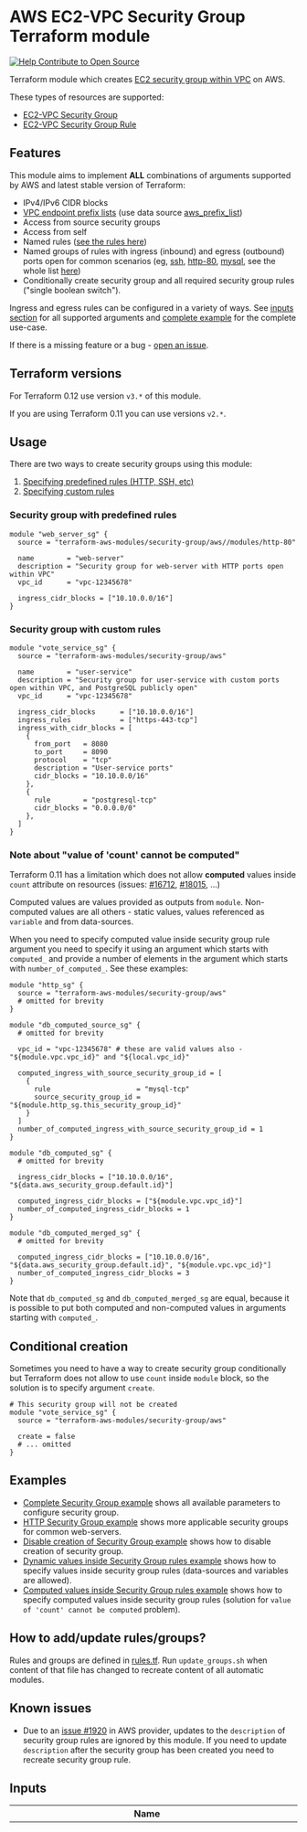 # AWS EC2-VPC Security Group Terraform module

[![Help Contribute to Open Source](https://www.codetriage.com/terraform-aws-modules/terraform-aws-security-group/badges/users.svg)](https://www.codetriage.com/terraform-aws-modules/terraform-aws-security-group)

Terraform module which creates [EC2 security group within VPC](http://docs.aws.amazon.com/AmazonVPC/latest/UserGuide/VPC_SecurityGroups.html) on AWS.

These types of resources are supported:

* [EC2-VPC Security Group](https://www.terraform.io/docs/providers/aws/r/security_group.html)
* [EC2-VPC Security Group Rule](https://www.terraform.io/docs/providers/aws/r/security_group_rule.html)

## Features

This module aims to implement **ALL** combinations of arguments supported by AWS and latest stable version of Terraform:
* IPv4/IPv6 CIDR blocks
* [VPC endpoint prefix lists](http://docs.aws.amazon.com/AmazonVPC/latest/UserGuide/vpc-endpoints.html) (use data source [aws_prefix_list](https://www.terraform.io/docs/providers/aws/d/prefix_list.html))
* Access from source security groups
* Access from self
* Named rules ([see the rules here](https://github.com/terraform-aws-modules/terraform-aws-security-group/blob/master/rules.tf))
* Named groups of rules with ingress (inbound) and egress (outbound) ports open for common scenarios (eg, [ssh](https://github.com/terraform-aws-modules/terraform-aws-security-group/tree/master/modules/ssh), [http-80](https://github.com/terraform-aws-modules/terraform-aws-security-group/tree/master/modules/http-80), [mysql](https://github.com/terraform-aws-modules/terraform-aws-security-group/tree/master/modules/mysql), see the whole list [here](https://github.com/terraform-aws-modules/terraform-aws-security-group/blob/master/modules/README.md))
* Conditionally create security group and all required security group rules ("single boolean switch").

Ingress and egress rules can be configured in a variety of ways. See [inputs section](#inputs) for all supported arguments and [complete example](https://github.com/terraform-aws-modules/terraform-aws-security-group/tree/master/examples/complete) for the complete use-case.

If there is a missing feature or a bug - [open an issue](https://github.com/terraform-aws-modules/terraform-aws-security-group/issues/new).

## Terraform versions

For Terraform 0.12 use version `v3.*` of this module.

If you are using Terraform 0.11 you can use versions `v2.*`.

## Usage

There are two ways to create security groups using this module:

1. [Specifying predefined rules (HTTP, SSH, etc)](https://github.com/terraform-aws-modules/terraform-aws-security-group#security-group-with-predefined-rules)
1. [Specifying custom rules](https://github.com/terraform-aws-modules/terraform-aws-security-group#security-group-with-custom-rules)

### Security group with predefined rules

```hcl
module "web_server_sg" {
  source = "terraform-aws-modules/security-group/aws//modules/http-80"

  name        = "web-server"
  description = "Security group for web-server with HTTP ports open within VPC"
  vpc_id      = "vpc-12345678"

  ingress_cidr_blocks = ["10.10.0.0/16"]
}
```

### Security group with custom rules

```hcl
module "vote_service_sg" {
  source = "terraform-aws-modules/security-group/aws"

  name        = "user-service"
  description = "Security group for user-service with custom ports open within VPC, and PostgreSQL publicly open"
  vpc_id      = "vpc-12345678"

  ingress_cidr_blocks      = ["10.10.0.0/16"]
  ingress_rules            = ["https-443-tcp"]
  ingress_with_cidr_blocks = [
    {
      from_port   = 8080
      to_port     = 8090
      protocol    = "tcp"
      description = "User-service ports"
      cidr_blocks = "10.10.0.0/16"
    },
    {
      rule        = "postgresql-tcp"
      cidr_blocks = "0.0.0.0/0"
    },
  ]
}
```

### Note about "value of 'count' cannot be computed"

Terraform 0.11 has a limitation which does not allow **computed** values inside `count` attribute on resources (issues: [#16712](https://github.com/hashicorp/terraform/issues/16712), [#18015](https://github.com/hashicorp/terraform/issues/18015), ...)

Computed values are values provided as outputs from `module`. Non-computed values are all others - static values, values referenced as `variable` and from data-sources.

When you need to specify computed value inside security group rule argument you need to specify it using an argument which starts with `computed_` and provide a number of elements in the argument which starts with `number_of_computed_`. See these examples:

```hcl
module "http_sg" {
  source = "terraform-aws-modules/security-group/aws"
  # omitted for brevity
}

module "db_computed_source_sg" {
  # omitted for brevity

  vpc_id = "vpc-12345678" # these are valid values also - "${module.vpc.vpc_id}" and "${local.vpc_id}"

  computed_ingress_with_source_security_group_id = [
    {
      rule                     = "mysql-tcp"
      source_security_group_id = "${module.http_sg.this_security_group_id}"
    }
  ]
  number_of_computed_ingress_with_source_security_group_id = 1
}

module "db_computed_sg" {
  # omitted for brevity

  ingress_cidr_blocks = ["10.10.0.0/16", "${data.aws_security_group.default.id}"]

  computed_ingress_cidr_blocks = ["${module.vpc.vpc_id}"]
  number_of_computed_ingress_cidr_blocks = 1
}

module "db_computed_merged_sg" {
  # omitted for brevity

  computed_ingress_cidr_blocks = ["10.10.0.0/16", "${data.aws_security_group.default.id}", "${module.vpc.vpc_id}"]
  number_of_computed_ingress_cidr_blocks = 3
}
```

Note that `db_computed_sg` and `db_computed_merged_sg` are equal, because it is possible to put both computed and non-computed values in arguments starting with `computed_`.

## Conditional creation

Sometimes you need to have a way to create security group conditionally but Terraform does not allow to use `count` inside `module` block, so the solution is to specify argument `create`.

```hcl
# This security group will not be created
module "vote_service_sg" {
  source = "terraform-aws-modules/security-group/aws"

  create = false
  # ... omitted
}
```

## Examples

* [Complete Security Group example](https://github.com/terraform-aws-modules/terraform-aws-security-group/tree/master/examples/complete) shows all available parameters to configure security group.
* [HTTP Security Group example](https://github.com/terraform-aws-modules/terraform-aws-security-group/tree/master/examples/http) shows more applicable security groups for common web-servers.
* [Disable creation of Security Group example](https://github.com/terraform-aws-modules/terraform-aws-security-group/tree/master/examples/disabled) shows how to disable creation of security group.
* [Dynamic values inside Security Group rules example](https://github.com/terraform-aws-modules/terraform-aws-security-group/tree/master/examples/dynamic) shows how to specify values inside security group rules (data-sources and variables are allowed).
* [Computed values inside Security Group rules example](https://github.com/terraform-aws-modules/terraform-aws-security-group/tree/master/examples/computed) shows how to specify computed values inside security group rules (solution for `value of 'count' cannot be computed` problem).

## How to add/update rules/groups?

Rules and groups are defined in [rules.tf](https://github.com/terraform-aws-modules/terraform-aws-security-group/blob/master/rules.tf). Run `update_groups.sh` when content of that file has changed to recreate content of all automatic modules.

## Known issues

* Due to an [issue #1920](https://github.com/terraform-providers/terraform-provider-aws/issues/1920) in AWS provider, updates to the `description` of security group rules are ignored by this module. If you need to update `description` after the security group has been created you need to recreate security group rule.

<!-- BEGINNING OF PRE-COMMIT-TERRAFORM DOCS HOOK -->
## Inputs

| Name | Description | Type | Default | Required |
|------|-------------|:----:|:-----:|:-----:|
| auto\_groups | Map of groups of security group rules to use to generate modules (see update_groups.sh) | map | `{ "carbon-relay-ng": [ { "egress_rules": [ "all-all" ], "ingress_rules": [ "carbon-line-in-tcp", "carbon-line-in-udp", "carbon-pickle-tcp", "carbon-pickle-udp", "carbon-gui-udp" ], "ingress_with_self": [ "all-all" ] } ], "cassandra": [ { "egress_rules": [ "all-all" ], "ingress_rules": [ "cassandra-clients-tcp", "cassandra-thrift-clients-tcp", "cassandra-jmx-tcp" ], "ingress_with_self": [ "all-all" ] } ], "consul": [ { "egress_rules": [ "all-all" ], "ingress_rules": [ "consul-tcp", "consul-cli-rpc-tcp", "consul-webui-tcp", "consul-dns-tcp", "consul-dns-udp", "consul-serf-lan-tcp", "consul-serf-lan-udp", "consul-serf-wan-tcp", "consul-serf-wan-udp" ], "ingress_with_self": [ "all-all" ] } ], "docker-swarm": [ { "egress_rules": [ "all-all" ], "ingress_rules": [ "docker-swarm-mngmt-tcp", "docker-swarm-node-tcp", "docker-swarm-node-udp", "docker-swarm-overlay-udp" ], "ingress_with_self": [ "all-all" ] } ], "elasticsearch": [ { "egress_rules": [ "all-all" ], "ingress_rules": [ "elasticsearch-rest-tcp", "elasticsearch-java-tcp" ], "ingress_with_self": [ "all-all" ] } ], "http-80": [ { "egress_rules": [ "all-all" ], "ingress_rules": [ "http-80-tcp" ], "ingress_with_self": [ "all-all" ] } ], "http-8080": [ { "egress_rules": [ "all-all" ], "ingress_rules": [ "http-8080-tcp" ], "ingress_with_self": [ "all-all" ] } ], "https-443": [ { "egress_rules": [ "all-all" ], "ingress_rules": [ "https-443-tcp" ], "ingress_with_self": [ "all-all" ] } ], "https-8443": [ { "egress_rules": [ "all-all" ], "ingress_rules": [ "https-8443-tcp" ], "ingress_with_self": [ "all-all" ] } ], "ipsec-4500": [ { "egress_rules": [ "all-all" ], "ingress_rules": [ "ipsec-4500-udp" ], "ingress_with_self": [ "all-all" ] } ], "ipsec-500": [ { "egress_rules": [ "all-all" ], "ingress_rules": [ "ipsec-500-udp" ], "ingress_with_self": [ "all-all" ] } ], "kafka": [ { "egress_rules": [ "all-all" ], "ingress_rules": [ "kafka-broker-tcp" ], "ingress_with_self": [ "all-all" ] } ], "ldaps": [ { "egress_rules": [ "all-all" ], "ingress_rules": [ "ldaps-tcp" ], "ingress_with_self": [ "all-all" ] } ], "memcached": [ { "egress_rules": [ "all-all" ], "ingress_rules": [ "memcached-tcp" ], "ingress_with_self": [ "all-all" ] } ], "mongodb": [ { "egress_rules": [ "all-all" ], "ingress_rules": [ "mongodb-27017-tcp", "mongodb-27018-tcp", "mongodb-27019-tcp" ], "ingress_with_self": [ "all-all" ] } ], "mssql": [ { "egress_rules": [ "all-all" ], "ingress_rules": [ "mssql-tcp", "mssql-udp", "mssql-analytics-tcp", "mssql-broker-tcp" ], "ingress_with_self": [ "all-all" ] } ], "mysql": [ { "egress_rules": [ "all-all" ], "ingress_rules": [ "mysql-tcp" ], "ingress_with_self": [ "all-all" ] } ], "nfs": [ { "egress_rules": [ "all-all" ], "ingress_rules": [ "nfs-tcp" ], "ingress_with_self": [ "all-all" ] } ], "nomad": [ { "egress_rules": [ "all-all" ], "ingress_rules": [ "nomad-http-tcp", "nomad-rpc-tcp", "nomad-serf-tcp", "nomad-serf-udp" ], "ingress_with_self": [ "all-all" ] } ], "ntp": [ { "egress_rules": [ "all-all" ], "ingress_rules": [ "ntp-udp" ], "ingress_with_self": [ "all-all" ] } ], "openvpn": [ { "egress_rules": [ "all-all" ], "ingress_rules": [ "openvpn-udp", "openvpn-tcp", "openvpn-https-tcp" ], "ingress_with_self": [ "all-all" ] } ], "oracle-db": [ { "egress_rules": [ "all-all" ], "ingress_rules": [ "oracle-db-tcp" ], "ingress_with_self": [ "all-all" ] } ], "postgresql": [ { "egress_rules": [ "all-all" ], "ingress_rules": [ "postgresql-tcp" ], "ingress_with_self": [ "all-all" ] } ], "puppet": [ { "egress_rules": [ "all-all" ], "ingress_rules": [ "puppet-tcp", "puppetdb-tcp" ], "ingress_with_self": [ "all-all" ] } ], "rabbitmq": [ { "egress_rules": [ "all-all" ], "ingress_rules": [ "rabbitmq-4369-tcp", "rabbitmq-5671-tcp", "rabbitmq-5672-tcp", "rabbitmq-15672-tcp", "rabbitmq-25672-tcp" ], "ingress_with_self": [ "all-all" ] } ], "rdp": [ { "egress_rules": [ "all-all" ], "ingress_rules": [ "rdp-tcp", "rdp-udp" ], "ingress_with_self": [ "all-all" ] } ], "redis": [ { "egress_rules": [ "all-all" ], "ingress_rules": [ "redis-tcp" ], "ingress_with_self": [ "all-all" ] } ], "redshift": [ { "egress_rules": [ "all-all" ], "ingress_rules": [ "redshift-tcp" ], "ingress_with_self": [ "all-all" ] } ], "splunk": [ { "egress_rules": [ "all-all" ], "ingress_rules": [ "splunk-indexer-tcp", "splunk-clients-tcp", "splunk-splunkd-tcp", "splunk-hec-tcp" ], "ingress_with_self": [ "all-all" ] } ], "squid": [ { "egress_rules": [ "all-all" ], "ingress_rules": [ "squid-proxy-tcp" ], "ingress_with_self": [ "all-all" ] } ], "ssh": [ { "egress_rules": [ "all-all" ], "ingress_rules": [ "ssh-tcp" ], "ingress_with_self": [ "all-all" ] } ], "storm": [ { "egress_rules": [ "all-all" ], "ingress_rules": [ "storm-nimbus-tcp", "storm-ui-tcp", "storm-supervisor-tcp" ], "ingress_with_self": [ "all-all" ] } ], "web": [ { "egress_rules": [ "all-all" ], "ingress_rules": [ "http-80-tcp", "http-8080-tcp", "https-443-tcp", "web-jmx-tcp" ], "ingress_with_self": [ "all-all" ] } ], "winrm": [ { "egress_rules": [ "all-all" ], "ingress_rules": [ "winrm-http-tcp", "winrm-https-tcp" ], "ingress_with_self": [ "all-all" ] } ], "zipkin": [ { "egress_rules": [ "all-all" ], "ingress_rules": [ "zipkin-admin-tcp", "zipkin-admin-query-tcp", "zipkin-admin-web-tcp", "zipkin-query-tcp", "zipkin-web-tcp" ], "ingress_with_self": [ "all-all" ] } ], "zookeeper": [ { "egress_rules": [ "all-all" ], "ingress_rules": [ "zookeeper-2181-tcp", "zookeeper-2888-tcp", "zookeeper-3888-tcp", "zookeeper-jmx-tcp" ], "ingress_with_self": [ "all-all" ] } ] }` | no |
| computed\_egress\_rules | List of computed egress rules to create by name | list | `[]` | no |
| computed\_egress\_with\_cidr\_blocks | List of computed egress rules to create where 'cidr_blocks' is used | list | `[]` | no |
| computed\_egress\_with\_ipv6\_cidr\_blocks | List of computed egress rules to create where 'ipv6_cidr_blocks' is used | list | `[]` | no |
| computed\_egress\_with\_self | List of computed egress rules to create where 'self' is defined | list | `[]` | no |
| computed\_egress\_with\_source\_security\_group\_id | List of computed egress rules to create where 'source_security_group_id' is used | list | `[]` | no |
| computed\_ingress\_rules | List of computed ingress rules to create by name | list | `[]` | no |
| computed\_ingress\_with\_cidr\_blocks | List of computed ingress rules to create where 'cidr_blocks' is used | list | `[]` | no |
| computed\_ingress\_with\_ipv6\_cidr\_blocks | List of computed ingress rules to create where 'ipv6_cidr_blocks' is used | list | `[]` | no |
| computed\_ingress\_with\_self | List of computed ingress rules to create where 'self' is defined | list | `[]` | no |
| computed\_ingress\_with\_source\_security\_group\_id | List of computed ingress rules to create where 'source_security_group_id' is used | list | `[]` | no |
| create | Whether to create security group and all rules | string | `"true"` | no |
| description | Description of security group | string | `"Security Group managed by Terraform"` | no |
| egress\_cidr\_blocks | List of IPv4 CIDR ranges to use on all egress rules | list | `[ "0.0.0.0/0" ]` | no |
| egress\_ipv6\_cidr\_blocks | List of IPv6 CIDR ranges to use on all egress rules | list | `[ "::/0" ]` | no |
| egress\_prefix\_list\_ids | List of prefix list IDs (for allowing access to VPC endpoints) to use on all egress rules | list | `[]` | no |
| egress\_rules | List of egress rules to create by name | list | `[]` | no |
| egress\_with\_cidr\_blocks | List of egress rules to create where 'cidr_blocks' is used | list | `[]` | no |
| egress\_with\_ipv6\_cidr\_blocks | List of egress rules to create where 'ipv6_cidr_blocks' is used | list | `[]` | no |
| egress\_with\_self | List of egress rules to create where 'self' is defined | list | `[]` | no |
| egress\_with\_source\_security\_group\_id | List of egress rules to create where 'source_security_group_id' is used | list | `[]` | no |
| ingress\_cidr\_blocks | List of IPv4 CIDR ranges to use on all ingress rules | list | `[]` | no |
| ingress\_ipv6\_cidr\_blocks | List of IPv6 CIDR ranges to use on all ingress rules | list | `[]` | no |
| ingress\_prefix\_list\_ids | List of prefix list IDs (for allowing access to VPC endpoints) to use on all ingress rules | list | `[]` | no |
| ingress\_rules | List of ingress rules to create by name | list | `[]` | no |
| ingress\_with\_cidr\_blocks | List of ingress rules to create where 'cidr_blocks' is used | list | `[]` | no |
| ingress\_with\_ipv6\_cidr\_blocks | List of ingress rules to create where 'ipv6_cidr_blocks' is used | list | `[]` | no |
| ingress\_with\_self | List of ingress rules to create where 'self' is defined | list | `[]` | no |
| ingress\_with\_source\_security\_group\_id | List of ingress rules to create where 'source_security_group_id' is used | list | `[]` | no |
| name | Name of security group | string | n/a | yes |
| number\_of\_computed\_egress\_rules | Number of computed egress rules to create by name | string | `"0"` | no |
| number\_of\_computed\_egress\_with\_cidr\_blocks | Number of computed egress rules to create where 'cidr_blocks' is used | string | `"0"` | no |
| number\_of\_computed\_egress\_with\_ipv6\_cidr\_blocks | Number of computed egress rules to create where 'ipv6_cidr_blocks' is used | string | `"0"` | no |
| number\_of\_computed\_egress\_with\_self | Number of computed egress rules to create where 'self' is defined | string | `"0"` | no |
| number\_of\_computed\_egress\_with\_source\_security\_group\_id | Number of computed egress rules to create where 'source_security_group_id' is used | string | `"0"` | no |
| number\_of\_computed\_ingress\_rules | Number of computed ingress rules to create by name | string | `"0"` | no |
| number\_of\_computed\_ingress\_with\_cidr\_blocks | Number of computed ingress rules to create where 'cidr_blocks' is used | string | `"0"` | no |
| number\_of\_computed\_ingress\_with\_ipv6\_cidr\_blocks | Number of computed ingress rules to create where 'ipv6_cidr_blocks' is used | string | `"0"` | no |
| number\_of\_computed\_ingress\_with\_self | Number of computed ingress rules to create where 'self' is defined | string | `"0"` | no |
| number\_of\_computed\_ingress\_with\_source\_security\_group\_id | Number of computed ingress rules to create where 'source_security_group_id' is used | string | `"0"` | no |
| rules | Map of known security group rules (define as 'name' = ['from port', 'to port', 'protocol', 'description']) | map | `{ "_": [ "", "", "" ], "all-all": [ -1, -1, "-1", "All protocols" ], "all-icmp": [ -1, -1, "icmp", "All IPV4 ICMP" ], "all-ipv6-icmp": [ -1, -1, 58, "All IPV6 ICMP" ], "all-tcp": [ 0, 65535, "tcp", "All TCP ports" ], "all-udp": [ 0, 65535, "udp", "All UDP ports" ], "carbon-admin-tcp": [ 2004, 2004, "tcp", "Carbon admin" ], "carbon-gui-udp": [ 8081, 8081, "tcp", "Carbon GUI" ], "carbon-line-in-tcp": [ 2003, 2003, "tcp", "Carbon line-in" ], "carbon-line-in-udp": [ 2003, 2003, "udp", "Carbon line-in" ], "carbon-pickle-tcp": [ 2013, 2013, "tcp", "Carbon pickle" ], "carbon-pickle-udp": [ 2013, 2013, "udp", "Carbon pickle" ], "cassandra-clients-tcp": [ 9042, 9042, "tcp", "Cassandra clients" ], "cassandra-jmx-tcp": [ 7199, 7199, "tcp", "JMX" ], "cassandra-thrift-clients-tcp": [ 9160, 9160, "tcp", "Cassandra Thrift clients" ], "consul-cli-rpc-tcp": [ 8400, 8400, "tcp", "Consul CLI RPC" ], "consul-dns-tcp": [ 8600, 8600, "tcp", "Consul DNS" ], "consul-dns-udp": [ 8600, 8600, "udp", "Consul DNS" ], "consul-serf-lan-tcp": [ 8301, 8301, "tcp", "Serf LAN" ], "consul-serf-lan-udp": [ 8301, 8301, "udp", "Serf LAN" ], "consul-serf-wan-tcp": [ 8302, 8302, "tcp", "Serf WAN" ], "consul-serf-wan-udp": [ 8302, 8302, "udp", "Serf WAN" ], "consul-tcp": [ 8300, 8300, "tcp", "Consul server" ], "consul-webui-tcp": [ 8500, 8500, "tcp", "Consul web UI" ], "dns-tcp": [ 53, 53, "tcp", "DNS" ], "dns-udp": [ 53, 53, "udp", "DNS" ], "docker-swarm-mngmt-tcp": [ 2377, 2377, "tcp", "Docker Swarm cluster management" ], "docker-swarm-node-tcp": [ 7946, 7946, "tcp", "Docker Swarm node" ], "docker-swarm-node-udp": [ 7946, 7946, "udp", "Docker Swarm node" ], "docker-swarm-overlay-udp": [ 4789, 4789, "udp", "Docker Swarm Overlay Network Traffic" ], "elasticsearch-java-tcp": [ 9300, 9300, "tcp", "Elasticsearch Java interface" ], "elasticsearch-rest-tcp": [ 9200, 9200, "tcp", "Elasticsearch REST interface" ], "http-80-tcp": [ 80, 80, "tcp", "HTTP" ], "http-8080-tcp": [ 8080, 8080, "tcp", "HTTP" ], "https-443-tcp": [ 443, 443, "tcp", "HTTPS" ], "https-8443-tcp": [ 8443, 8443, "tcp", "HTTPS" ], "ipsec-4500-udp": [ 4500, 4500, "udp", "IPSEC NAT-T" ], "ipsec-500-udp": [ 500, 500, "udp", "IPSEC ISAKMP" ], "kafka-broker-tcp": [ 9092, 9092, "tcp", "Kafka broker 0.8.2+" ], "ldaps-tcp": [ 636, 636, "tcp", "LDAPS" ], "memcached-tcp": [ 11211, 11211, "tcp", "Memcached" ], "mongodb-27017-tcp": [ 27017, 27017, "tcp", "MongoDB" ], "mongodb-27018-tcp": [ 27018, 27018, "tcp", "MongoDB shard" ], "mongodb-27019-tcp": [ 27019, 27019, "tcp", "MongoDB config server" ], "mssql-analytics-tcp": [ 2383, 2383, "tcp", "MSSQL Analytics" ], "mssql-broker-tcp": [ 4022, 4022, "tcp", "MSSQL Broker" ], "mssql-tcp": [ 1433, 1433, "tcp", "MSSQL Server" ], "mssql-udp": [ 1434, 1434, "udp", "MSSQL Browser" ], "mysql-tcp": [ 3306, 3306, "tcp", "MySQL/Aurora" ], "nfs-tcp": [ 2049, 2049, "tcp", "NFS/EFS" ], "nomad-http-tcp": [ 4646, 4646, "tcp", "Nomad HTTP" ], "nomad-rpc-tcp": [ 4647, 4647, "tcp", "Nomad RPC" ], "nomad-serf-tcp": [ 4648, 4648, "tcp", "Serf" ], "nomad-serf-udp": [ 4648, 4648, "udp", "Serf" ], "ntp-udp": [ 123, 123, "udp", "NTP" ], "openvpn-https-tcp": [ 443, 443, "tcp", "OpenVPN" ], "openvpn-tcp": [ 943, 943, "tcp", "OpenVPN" ], "openvpn-udp": [ 1194, 1194, "udp", "OpenVPN" ], "oracle-db-tcp": [ 1521, 1521, "tcp", "Oracle" ], "postgresql-tcp": [ 5432, 5432, "tcp", "PostgreSQL" ], "puppet-tcp": [ 8140, 8140, "tcp", "Puppet" ], "puppetdb-tcp": [ 8081, 8081, "tcp", "PuppetDB" ], "rabbitmq-15672-tcp": [ 15672, 15672, "tcp", "RabbitMQ" ], "rabbitmq-25672-tcp": [ 25672, 25672, "tcp", "RabbitMQ" ], "rabbitmq-4369-tcp": [ 4369, 4369, "tcp", "RabbitMQ epmd" ], "rabbitmq-5671-tcp": [ 5671, 5671, "tcp", "RabbitMQ" ], "rabbitmq-5672-tcp": [ 5672, 5672, "tcp", "RabbitMQ" ], "rdp-tcp": [ 3389, 3389, "tcp", "Remote Desktop" ], "rdp-udp": [ 3389, 3389, "udp", "Remote Desktop" ], "redis-tcp": [ 6379, 6379, "tcp", "Redis" ], "redshift-tcp": [ 5439, 5439, "tcp", "Redshift" ], "splunk-clients-tcp": [ 8080, 8080, "tcp", "Splunk clients" ], "splunk-hec-tcp": [ 8088, 8088, "tcp", "Splunk HEC" ], "splunk-indexer-tcp": [ 9997, 9997, "tcp", "Splunk indexer" ], "splunk-splunkd-tcp": [ 8089, 8089, "tcp", "Splunkd" ], "squid-proxy-tcp": [ 3128, 3128, "tcp", "Squid default proxy" ], "ssh-tcp": [ 22, 22, "tcp", "SSH" ], "storm-nimbus-tcp": [ 6627, 6627, "tcp", "Nimbus" ], "storm-supervisor-tcp": [ 6700, 6703, "tcp", "Supervisor" ], "storm-ui-tcp": [ 8080, 8080, "tcp", "Storm UI" ], "web-jmx-tcp": [ 1099, 1099, "tcp", "JMX" ], "winrm-http-tcp": [ 5985, 5985, "tcp", "WinRM HTTP" ], "winrm-https-tcp": [ 5986, 5986, "tcp", "WinRM HTTPS" ], "zipkin-admin-query-tcp": [ 9901, 9901, "tcp", "Zipkin Admin port query" ], "zipkin-admin-tcp": [ 9990, 9990, "tcp", "Zipkin Admin port collector" ], "zipkin-admin-web-tcp": [ 9991, 9991, "tcp", "Zipkin Admin port web" ], "zipkin-query-tcp": [ 9411, 9411, "tcp", "Zipkin query port" ], "zipkin-web-tcp": [ 8080, 8080, "tcp", "Zipkin web port" ], "zookeeper-2181-tcp": [ 2181, 2181, "tcp", "Zookeeper" ], "zookeeper-2888-tcp": [ 2888, 2888, "tcp", "Zookeeper" ], "zookeeper-3888-tcp": [ 3888, 3888, "tcp", "Zookeeper" ], "zookeeper-jmx-tcp": [ 7199, 7199, "tcp", "JMX" ] }` | no |
| tags | A mapping of tags to assign to security group | map | `{}` | no |
| use\_name\_prefix | Whether to use name_prefix or fixed name. Should be true to able to update security group name after initial creation | string | `"true"` | no |
| vpc\_id | ID of the VPC where to create security group | string | n/a | yes |

## Outputs

| Name | Description |
|------|-------------|
| this\_security\_group\_description | The description of the security group |
| this\_security\_group\_id | The ID of the security group |
| this\_security\_group\_name | The name of the security group |
| this\_security\_group\_owner\_id | The owner ID |
| this\_security\_group\_vpc\_id | The VPC ID |

<!-- END OF PRE-COMMIT-TERRAFORM DOCS HOOK -->

## Authors

Module managed by [Anton Babenko](https://github.com/antonbabenko).

## License

Apache 2 Licensed. See LICENSE for full details.
